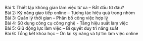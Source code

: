 Bài 1: Thiết lập không gian làm việc từ xa – Bắt đầu từ đâu?  
Bài 2: Kỹ năng giao tiếp online – Tương tác hiệu quả trong nhóm  
Bài 3: Quản lý thời gian – Phân bổ công việc hợp lý  
Bài 4: Sử dụng công cụ công nghệ - Tăng hiệu suất làm việc  
Bài 5: Giữ động lực làm việc – Bí quyết duy trì năng suất  
Bài 6: Tổng kết khóa học – Ôn lại kỹ năng và tự tin làm việc online